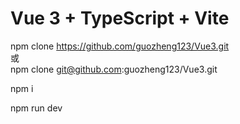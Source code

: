 # Vue 3 + TypeScript + Vite
 
 npm clone https://github.com/guozheng123/Vue3.git
 <br>或<br>
 npm clone git@github.com:guozheng123/Vue3.git

 npm i

 npm run dev
